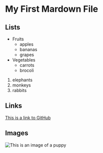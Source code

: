 # My First Mardown File



## Lists

* Fruits
    * apples
    * bananas
    * grapes
* Vegetables
    * carrots
    * brocoli

1. elephants
2. monkeys
3. rabbits

## Links

[This is a link to GitHub](https://github.com/)

## Images

![This is an image of a puppy](http://cdn2-www.dogtime.com/assets/uploads/gallery/30-impossibly-cute-puppies/impossibly-cute-puppy-8.jpg)

